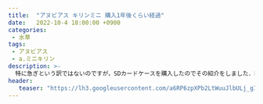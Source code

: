 ```yaml
---
title:  "アヌビアス キリンミニ 購入1年後くらい経過"
date:   2022-10-4 18:00:00 +0900
categories: 
 - 水草
tags:
 - アヌビアス
 - a.ミニキリン
description: >-
  特に急ぎという訳ではないのですが，SDカードケースを購入したのでその紹介をしました．HAKUBAから出ている8枚収納できるハードタイプのケースです．旅行に持っていくというよりは家の中で散らばりがちなカードの保管場所として活用していこうと思います．
header:
   teaser: "https://lh3.googleusercontent.com/a6RP6zpXPb2LtWuuJlbULj_gI4FTbKQfGV4dNfFMWDJovLy_VDSQyHb3ZXQel_VvE644jZDR4EIQt8dXP4il6DMgz1f8zAPew0cPgKaf6RLy6benKIVVw_Awq6mmV5m0iaLwsCKl=s0"
---
```


